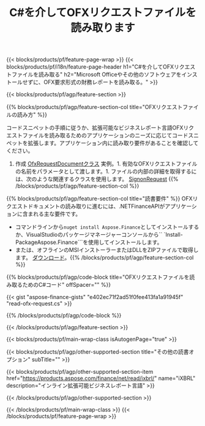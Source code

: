 ﻿---
title: C#を介してOFXリクエストファイルを読み取ります
description: OFXリクエストファイルを読み取るためのサンプルコード。 APIサンプルコードを使用して、.NETベースのアプリケーション内のバッチOFXリクエストファイルを読み取ります。 
url: /ja/net/read/ofx-request/
family: finance
platformtag: net
feature: read
informat: OFX request
outformat: 
otherformats: 
---
{{< blocks/products/pf/feature-page-wrap >}}
{{< blocks/products/pf/i18n/feature-page-header h1="C#を介してOFXリクエストファイルを読み取る" h2="Microsoft Officeやその他のソフトウェアをインストールせずに、OFX要求形式の財務レポートを読み取る。" >}}

{{< blocks/products/pf/agp/feature-section >}}

{{% blocks/products/pf/agp/feature-section-col title="OFXリクエストファイルの読み方" %}}

コードスニペットの手順に従うか、拡張可能なビジネスレポート言語OFXリクエストファイルを読み取るためのアプリケーションのニーズに応じてコードスニペットを拡張します。アプリケーション内に読み取り要件があることを確認してください。

1. 作成 [OfxRequestDocumentクラス](https://apireference.aspose.com/finance/net/aspose.finance.ofx/ofxrequestdocument) 実例。1. 有効なOFXリクエストファイルの名前をパラメータとして渡します。1. ファイルの内部の詳細を取得するには、次のような関連するクラスを使用します。 [SignonRequest](https://apireference.aspose.com/finance/net/aspose.finance.ofx.signon/signonrequest)
{{% /blocks/products/pf/agp/feature-section-col %}}

{{% blocks/products/pf/agp/feature-section-col title="読書要件" %}}
OFXリクエストドキュメントの読み取りに進むには、.NETFinanceAPIがアプリケーションに含まれる主な要件です。 
- コマンドラインから```nuget install Aspose.Finance```としてインストールするか、VisualStudioのパッケージマネージャーコンソールから`` `Install-PackageAspose.Finance```を使用してインストールします。
- または、オフラインのMSIインストーラーまたはDLLをZIPファイルで取得します。 [ダウンロード](https://downloads.aspose.com/finance/net)。{{% /blocks/products/pf/agp/feature-section-col %}}

{{% blocks/products/pf/agp/code-block title="OFXリクエストファイルを読み取るためのC#コード" offSpacer="" %}}

{{< gist "aspose-finance-gists" "e402ec71f2ad51f0fee413fa1a91945f" "read-ofx-request.cs" >}}

{{% /blocks/products/pf/agp/code-block %}}

{{< /blocks/products/pf/agp/feature-section >}}

{{< blocks/products/pf/main-wrap-class isAutogenPage="true" >}}

{{< blocks/products/pf/agp/other-supported-section title="その他の読書オプション" subTitle="" >}}

{{< blocks/products/pf/agp/other-supported-section-item href="https://products.aspose.com/finance/net/read/ixbrl/" name="iXBRL" description="インライン拡張可能ビジネスレポート言語" >}}

{{< /blocks/products/pf/agp/other-supported-section >}}

{{< /blocks/products/pf/main-wrap-class >}}
{{< /blocks/products/pf/feature-page-wrap >}}